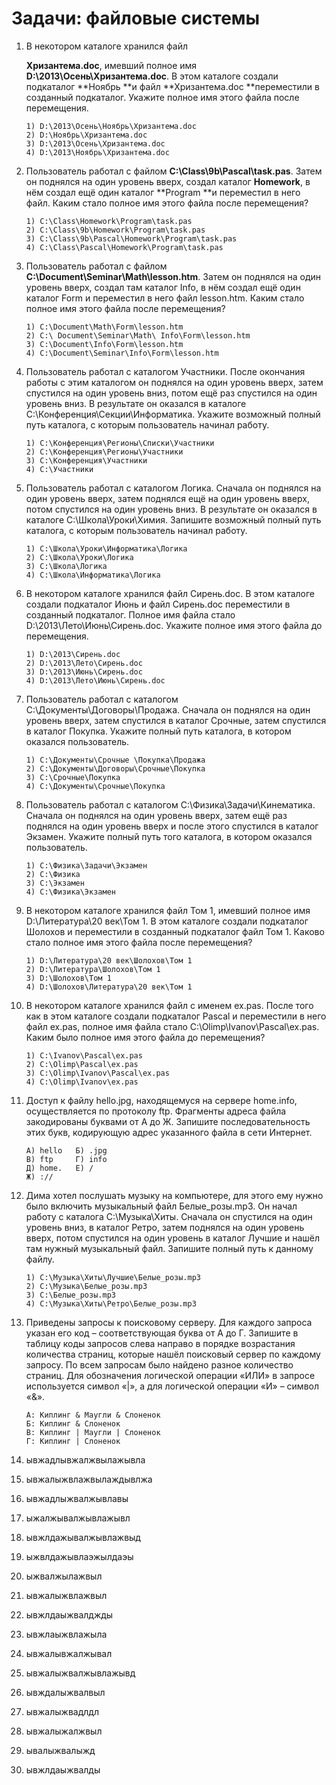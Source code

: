 # Задачи: файловые системы

1. В некотором каталоге хранился файл

   **Хризантема.doc**, имевший полное имя **D:\2013\Осень\Хризантема.doc**. В этом каталоге создали подкаталог **Ноябрь **и файл **Хризантема.doc **переместили в созданный подкаталог. Укажите полное имя этого файла после перемещения.

   ```
   1) D:\2013\Осень\Ноябрь\Хризантема.doc
   2) D:\Ноябрь\Хризантема.doc   
   3) D:\2013\Осень\Хризантема.doc   
   4) D:\2013\Ноябрь\Хризантема.doc
   ```

2. Пользователь работал с файлом **C:\Class\9b\Pascal\task.pas**. Затем он поднялся на один уровень вверх, создал каталог **Homework**, в нём создал ещё один каталог **Program **и переместил в него файл. Каким стало полное имя этого файла после перемещения?

   ```
   1) C:\Class\Homework\Program\task.pas   
   2) C:\Class\9b\Homework\Program\task.pas
   3) C:\Class\9b\Pascal\Homework\Program\task.pas   
   4) C:\Class\Pascal\Homework\Program\task.pas
   ```

3. Пользователь работал с файлом **C:\Document\Seminar\Math\lesson.htm**. Затем он поднялся на один уровень вверх, создал там каталог Info, в нём создал ещё один каталог Form и переместил в него файл lesson.htm. Каким стало полное имя этого файла после перемещения?

   ```
   1) C:\Document\Math\Form\lesson.htm   
   2) C:\ Document\Seminar\Math\ Info\Form\lesson.htm   
   3) C:\Document\Info\Form\lesson.htm   
   4) C:\Document\Seminar\Info\Form\lesson.htm
   ```

4. Пользователь работал с каталогом Участники. После окончания работы с этим каталогом он поднялся на один уровень вверх, затем спустился на один уровень вниз, потом ещё раз спустился на один уровень вниз. В результате он оказался в каталоге C:\Конференция\Секции\Информатика. Укажите возможный полный путь каталога, с которым пользователь начинал работу.

   ```
   1) C:\Конференция\Регионы\Списки\Участники   
   2) C:\Конференция\Регионы\Участники   
   3) C:\Конференция\Участники   
   4) C:\Участники
   ```

5. Пользователь работал с каталогом Логика. Сначала он поднялся на один уровень вверх, затем поднялся ещё на один уровень вверх, потом спустился на один уровень вниз. В результате он оказался в каталоге C:\Школа\Уроки\Химия. Запишите возможный полный путь каталога, с которым пользователь начинал работу.

   ```
   1) C:\Школа\Уроки\Информатика\Логика   
   2) C:\Школа\Уроки\Логика   
   3) C:\Школа\Логика   
   4) C:\Школа\Информатика\Логика
   ```

6. В некотором каталоге хранился файл Сирень.doc. В этом каталоге создали подкаталог Июнь и файл Сирень.doc переместили в созданный подкаталог. Полное имя файла стало D:\2013\Лето\Июнь\Сирень.doc. Укажите полное имя этого файла до перемещения.

   ```
   1) D:\2013\Сирень.doc   
   2) D:\2013\Лето\Сирень.doc   
   3) D:\2013\Июнь\Сирень.doc   
   4) D:\2013\Лето\Июнь\Сирень.doc
   ```

7. Пользователь работал с каталогом C:\Документы\Договоры\Продажа. Сначала он поднялся на один уровень вверх, затем спустился в каталог Срочные, затем спустился в каталог Покупка. Укажите полный путь каталога, в котором оказался пользователь.

   ```
   1) C:\Документы\Срочные \Покупка\Продажа   
   2) C:\Документы\Договоры\Срочные\Покупка   
   3) C:\Срочные\Покупка   
   4) C:\Документы\Срочные\Покупка
   ```

8. Пользователь работал с каталогом C:\Физика\Задачи\Кинематика. Сначала он поднялся на один уровень вверх, затем ещё раз поднялся на один уровень вверх и после этого спустился в каталог Экзамен. Укажите полный путь того каталога, в котором оказался пользователь.

   ```
   1) С:\Физика\Задачи\Экзамен   
   2) С:\Физика   
   3) С:\Экзамен   
   4) С:\Физика\Экзамен
   ```

9. В некотором каталоге хранился файл Том 1, имевший полное имя D:\Литература\20 век\Том 1. В этом каталоге создали подкаталог Шолохов и переместили в созданный подкаталог файл Том 1. Каково стало полное имя этого файла после перемещения?

   ```
   1) D:\Литература\20 век\Шолохов\Том 1   
   2) D:\Литература\Шолохов\Том 1   
   3) D:\Шолохов\Том 1   
   4) D:\Шолохов\Литература\20 век\Том 1
   ```

10. В некотором каталоге хранился файл с именем ex.pas. После того как в этом каталоге создали подкаталог Pascal и переместили в него файл ex.pas, полное имя файла стало C:\Olimp\Ivanov\Pascal\ex.pas. Каким было полное имя этого файла до перемещения?

    ```
    1) C:\Ivanov\Pascal\ex.pas   
    2) C:\Olimp\Pascal\ex.pas   
    3) C:\Olimp\Ivanov\Pascal\ex.pas   
    4) C:\Olimp\Ivanov\ex.pas
    ```

11. Доступ к файлу hello.jpg, находящемуся на сервере home.info, осуществляется по протоколу ftp. Фрагменты адреса файла закодированы буквами от А до Ж. Запишите последовательность этих букв, кодирующую адрес указанного файла в сети Интернет.

    ```
    А) hello   Б) .jpg
    В) ftp     Г) info
    Д) home.   Е) /
    Ж) ://
    ```

12. Дима хотел послушать музыку на компьютере, для этого ему нужно было включить музыкальный файл Белые\_розы.mp3. Он начал работу с каталога С:\Музыка\Хиты. Сначала он спустился на один уровень вниз, в каталог Ретро, затем поднялся на один уровень вверх, потом спустился на один уровень в каталог Лучшие и нашёл там нужный музыкальный файл. Запишите полный путь к данному файлу.

    ```
    1) С:\Музыка\Хиты\Лучшие\Белые_розы.mp3   
    2) С:\Музыка\Белые_розы.mp3   
    3) С:\Белые_розы.mp3  
    4) С:\Музыка\Хиты\Ретро\Белые_розы.mp3  
    ```

13. Приведены запросы к поисковому серверу. Для каждого запроса указан его код – соответствующая буква от А до Г. Запишите в таблицу коды запросов слева направо в порядке возрастания количества страниц, которые нашёл поисковый сервер по каждому запросу. По всем запросам было найдено разное количество страниц. Для обозначения логической операции «ИЛИ» в запросе используется символ «\|», а для логической операции «И» – символ «&».

    ```
    А: Киплинг & Маугли & Слоненок
    Б: Киплинг & Слоненок
    В: Киплинг | Маугли | Слоненок
    Г: Киплинг | Слоненок
    ```

14. ывжадлывжалжвылажывла

15. ывжалыжвлажвылаждывлжа
16. ывжадлыжвалжывлавы
17. ыжалжывалжывлажывл
18. ывжлдажывалжывлажвыд
19. ыжвлдажывлаэжылдаэы
20. ыжвалжылажвыл
21. ывжалыжвлажвыл
22. ывжлдаыжвалджды
23. ывжлаыжвлажыла
24. ывжалывжалжывал
25. ывжалыжвалжывлажывд
26. ывждалыжвалвыл
27. ывжалыжвадлдл
28. ывжалыжалжвыл
29. ывалыжвалыжд
30. ывжлдаыжвалды



